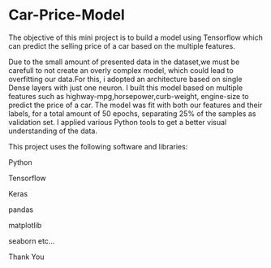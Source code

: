 # Car-Price-Model


The objective of this mini project is to build a model using Tensorflow which can predict the selling price of a car based on the multiple features.


Due to the small amount of presented data in the dataset,we must be carefull to not create an overly complex model, which could lead to overfitting our data.For this, i adopted an architecture based on single Dense layers with just one neuron.
I built this model based on multiple features such as highway-mpg,horsepower,curb-weight, engine-size to predict the price of a car. 
The model was fit with both our features and their labels, for a total amount of 50 epochs, separating 25% of the samples as validation set.
I applied various Python tools to get a better visual understanding of the data.

This project uses the following software and libraries:

Python

Tensorflow

Keras

pandas

matplotlib

seaborn etc...

Thank You
